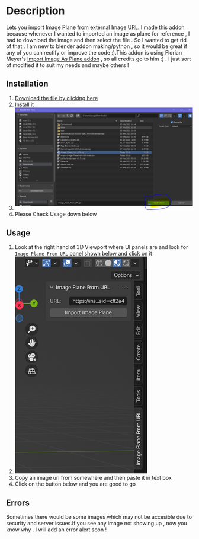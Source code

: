 # Description
Lets you import Image Plane from external Image URL. I made this addon because whenever I wanted to imported an image as plane for reference  , I had to download the image and then select the file . So I wanted to get rid of that . I am new to blender addon making/python , so it would be great if any of you can rectify or improve the code :).This addon is using Florian Meyer's [Import Image As Plane addon](https://github.com/sobotka/blender-addons/blob/master/io_import_images_as_planes.py) , so all credits go to him :) . I just sort  of modified it to suit my needs and maybe others !

## Installation
1. [Download the file by clicking here](https://cdn.discordapp.com/attachments/953852431651979304/954018727467311144/Image_Plane_From_URL.py)
2. Install it 
3. ![This is an image](https://github.com/sougataghar477/Import-Image-Plane-From-URL/blob/main/installation.PNG?raw=true)
4. Please Check Usage down below  
## Usage
1. Look at the right hand of 3D Viewport where UI panels are and look for `Image Plane From URL` panel shown below and click on it
2. ![This is an image](https://github.com/sougataghar477/Import-Image-Plane-From-URL/blob/main/urlImage2.PNG?raw=true)
3. Copy an image url from somewhere and then paste it in text box
4. Click on the button below and you are good to go

## Errors
Sometimes there would be some images which may not be accesible due to security and server issues.If you see any image not showing up , now you know why . I will add an error alert soon ! 
